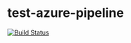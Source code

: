 # test-azure-pipeline

[![Build Status](https://dev.azure.com/kubiakp/Playground/_apis/build/status/patryk-playground.test-azure-pipeline?branchName=master)](https://dev.azure.com/kubiakp/Playground/_build/latest?definitionId=10&branchName=master)
